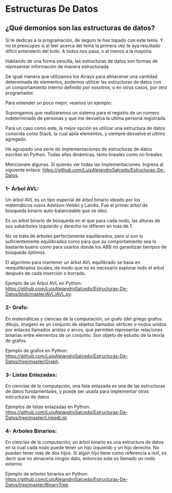 # Estructuras De Datos

## ¿Qué demonios son las estructuras de datos? 
Si te dedicas a la programación, de seguro te has topado con este tema. Y no te preocupes si al leer acerca del tema la primera vez te aya resultado difícil entenderlo del todo. A todos nos pasa, o al menos a la mayoría. 

Hablando de una forma sencilla, las estructuras de datos son formas de representar información de manera estructurada.

De igual manera que utilizamos los Arrays para almacenar una cantidad determinada de elementos, podemos utilizar las estructuras de datos con un comportamiento interno definido por nosotros, o en otros casos, por otro programador.

Para entender un poco mejor, veamos un ejemplo:

Supongamos que realizaremos un sistema para el registro de un numero indeterminado de personas y que me devuelva la ultima persona registrada.

Para un caso como este, la mejor opción es utilizar una estructura de datos conocida como Stack, la cual apila elementos, y siempre devuelve el ultimo agregado.

He agrupado una serie de implementaciones de estructuras de datos escritas en Python. Todas ellas dinámicas, tanto lineales como no lineales. 

Mencionare algunas. Si quieres ver todas las implementaciones. Ingresa al siguiente enlace: https://github.com/LuisAlejandroSalcedo/Estructuras-De-Datos.

### 1- Árbol AVL:

Un árbol AVL es un tipo especial de árbol binario ideado por los matemáticos rusos Adelson-Velskii y Landis. Fue el primer árbol de búsqueda binario auto-balanceable que se ideó.

Es un árbol binario de búsqueda en el que para cada nodo, las alturas de sus subárboles izquierdo y derecho no difieren en más de 1.

No se trata de árboles perfectamente equilibrados, pero sí son lo suficientemente equilibrados como para que su comportamiento sea lo bastante bueno como para usarlos donde los ABB no garantizan tiempos de búsqueda óptimos.

El algoritmo para mantener un árbol AVL equilibrado se basa en reequilibrados locales, de modo que no es necesario explorar todo el árbol después de cada inserción o borrado.

Ejemplo de un Árbol AVL en Python: https://github.com/LuisAlejandroSalcedo/Estructuras-De-Datos/blob/master/AVL/AVL.py.

### 2- Grafo:
En matemáticas y ciencias de la computación, un grafo (del griego grafos: dibujo, imagen) es un conjunto de objetos llamados vértices o nodos unidos por enlaces llamados aristas o arcos, que permiten representar relaciones binarias entre elementos de un conjunto.​ Son objeto de estudio de la teoría de grafos.

Ejemplo de grafos en Python: https://github.com/LuisAlejandroSalcedo/Estructuras-De-Datos/tree/master/Graph.

### 3- Listas Enlazadas:
En ciencias de la computación, una lista enlazada es una de las estructuras de datos fundamentales, y puede ser usada para implementar otras estructuras de datos

Ejemplos de listas enlazadas en Python: https://github.com/LuisAlejandroSalcedo/Estructuras-De-Datos/tree/master/LinkedList.

### 4- Arboles Binarios:
En ciencias de la computación, un árbol binario es una estructura de datos en la cual cada nodo puede tener un hijo izquierdo y un hijo derecho. No pueden tener más de dos hijos. Si algún hijo tiene como referencia a null, es decir que no almacena ningún dato, entonces este es llamado un nodo externo.

Ejemplo de arboles binarios en Python: https://github.com/LuisAlejandroSalcedo/Estructuras-De-Datos/tree/master/BinaryTree.
